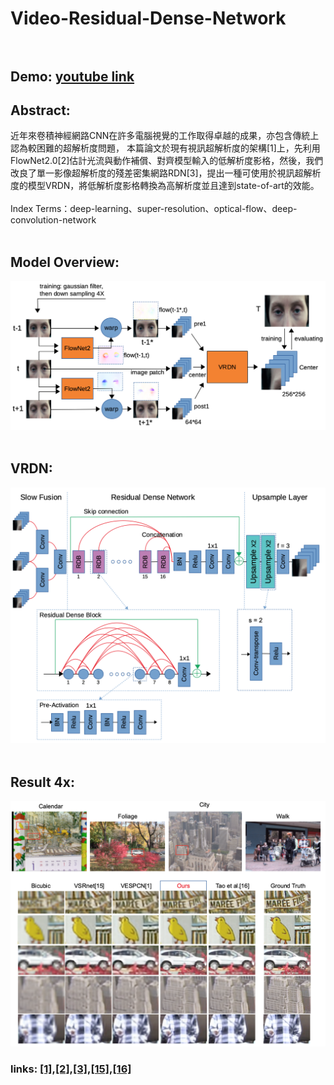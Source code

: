 # Video-Residual-Dense-Network<br><br>
## Demo: [youtube link](https://youtu.be/vbzUwDoDJJg)
## Abstract:
近年來卷積神經網路CNN在許多電腦視覺的工作取得卓越的成果，亦包含傳統上認為較困難的超解析度問題，
本篇論文於現有視訊超解析度的架構[1]上，先利用FlowNet2.0[2]估計光流與動作補償、對齊模型輸入的低解析度影格，然後，我們改良了單一影像超解析度的殘差密集網路RDN[3]，提出一種可使用於視訊超解析度的模型VRDN，將低解析度影格轉換為高解析度並且達到state-of-art的效能。<br><br>
Index Terms：deep-learning、super-resolution、optical-flow、deep-convolution-network<br><br>
## Model Overview:
![image](https://github.com/hugh102575/readme_img/blob/master/%E8%9E%A2%E5%B9%95%E5%BF%AB%E7%85%A7%202019-09-08%20%E4%B8%8B%E5%8D%8812.48.35.png)<br><br>
## VRDN:
![image](https://github.com/hugh102575/readme_img/blob/master/%E8%9E%A2%E5%B9%95%E5%BF%AB%E7%85%A7%202019-09-08%20%E4%B8%8B%E5%8D%8812.41.42.png)<br><br>
## Result 4x: 
![image](https://github.com/hugh102575/readme_img/blob/master/%E8%9E%A2%E5%B9%95%E5%BF%AB%E7%85%A7%202019-09-08%20%E4%B8%8B%E5%8D%8812.57.45.png)
### links: [[1]](https://arxiv.org/abs/1611.05250),[[2]](https://arxiv.org/abs/1612.01925),[[3]](https://arxiv.org/abs/1802.08797),[[15]](https://ieeexplore.ieee.org/document/7444187),[[16]](https://arxiv.org/abs/1704.02738)

